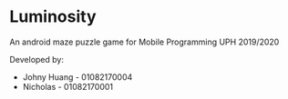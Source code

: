 # Luminosity

An android maze puzzle game for Mobile Programming UPH 2019/2020

Developed by:
* Johny Huang - 01082170004
* Nicholas - 01082170001

